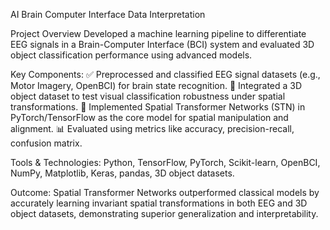 AI Brain Computer Interface Data Interpretation

Project Overview
Developed a machine learning pipeline to differentiate EEG signals in a Brain-Computer Interface (BCI) system and evaluated 3D object classification performance using advanced models. 

Key Components:
✅ Preprocessed and classified EEG signal datasets (e.g., Motor Imagery, OpenBCI) for brain state recognition.
🧠 Integrated a 3D object dataset to test visual classification robustness under spatial transformations.
🔄 Implemented Spatial Transformer Networks (STN) in PyTorch/TensorFlow as the core model for spatial manipulation and alignment.
📊 Evaluated using metrics like accuracy, precision-recall, confusion matrix.

Tools & Technologies:
Python, TensorFlow, PyTorch, Scikit-learn, OpenBCI, NumPy, Matplotlib, Keras, pandas, 3D object datasets.

Outcome:
Spatial Transformer Networks outperformed classical models by accurately learning invariant spatial transformations in both EEG and 3D object datasets, demonstrating superior generalization and interpretability.

